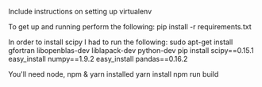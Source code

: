 Include instructions on setting up virtualenv

To get up and running perform the following:
pip install -r requirements.txt

In order to install scipy I had to run the following:
sudo apt-get install gfortran libopenblas-dev liblapack-dev python-dev
pip install scipy==0.15.1
easy_install numpy==1.9.2
easy_install pandas==0.16.2

You'll need node, npm & yarn installed
yarn install
npm run build
